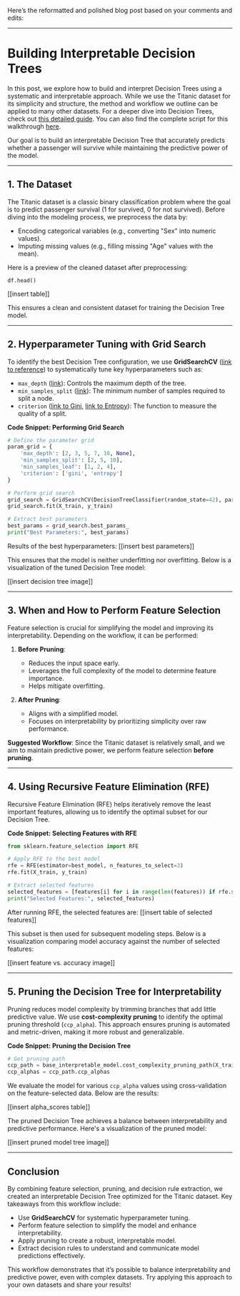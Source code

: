 Here’s the reformatted and polished blog post based on your comments and edits:

---

# **Building Interpretable Decision Trees**

In this post, we explore how to build and interpret Decision Trees using a systematic and interpretable approach. While we use the Titanic dataset for its simplicity and structure, the method and workflow we outline can be applied to many other datasets. For a deeper dive into Decision Trees, check out [this detailed guide](link). You can also find the complete script for this walkthrough [here](link).

Our goal is to build an interpretable Decision Tree that accurately predicts whether a passenger will survive while maintaining the predictive power of the model.

---

## **1. The Dataset**

The Titanic dataset is a classic binary classification problem where the goal is to predict passenger survival (1 for survived, 0 for not survived). Before diving into the modeling process, we preprocess the data by:
- Encoding categorical variables (e.g., converting "Sex" into numeric values).
- Imputing missing values (e.g., filling missing "Age" values with the mean).

Here is a preview of the cleaned dataset after preprocessing:

`df.head()`

[[insert table]]

This ensures a clean and consistent dataset for training the Decision Tree model.

---

## **2. Hyperparameter Tuning with Grid Search**

To identify the best Decision Tree configuration, we use **GridSearchCV** ([link to reference](link)) to systematically tune key hyperparameters such as:
- `max_depth` ([link](link)): Controls the maximum depth of the tree.
- `min_samples_split` ([link](link)): The minimum number of samples required to split a node.
- `criterion` ([link to Gini](link), [link to Entropy](link)): The function to measure the quality of a split.

**Code Snippet: Performing Grid Search**
```python
# Define the parameter grid
param_grid = {
    'max_depth': [2, 3, 5, 7, 10, None],
    'min_samples_split': [2, 5, 10],
    'min_samples_leaf': [1, 2, 4],
    'criterion': ['gini', 'entropy']
}

# Perform grid search
grid_search = GridSearchCV(DecisionTreeClassifier(random_state=42), param_grid, cv=5, scoring='accuracy')
grid_search.fit(X_train, y_train)

# Extract best parameters
best_params = grid_search.best_params_
print("Best Parameters:", best_params)
```

Results of the best hyperparameters: [[insert best parameters]]

This ensures that the model is neither underfitting nor overfitting. Below is a visualization of the tuned Decision Tree model:

[[insert decision tree image]]

---

## **3. When and How to Perform Feature Selection**

Feature selection is crucial for simplifying the model and improving its interpretability. Depending on the workflow, it can be performed:
1. **Before Pruning**:
   - Reduces the input space early.
   - Leverages the full complexity of the model to determine feature importance.
   - Helps mitigate overfitting.

2. **After Pruning**:
   - Aligns with a simplified model.
   - Focuses on interpretability by prioritizing simplicity over raw performance.

**Suggested Workflow**: Since the Titanic dataset is relatively small, and we aim to maintain predictive power, we perform feature selection **before pruning**.

---

## **4. Using Recursive Feature Elimination (RFE)**

Recursive Feature Elimination (RFE) helps iteratively remove the least important features, allowing us to identify the optimal subset for our Decision Tree.

**Code Snippet: Selecting Features with RFE**
```python
from sklearn.feature_selection import RFE

# Apply RFE to the best model
rfe = RFE(estimator=best_model, n_features_to_select=3)
rfe.fit(X_train, y_train)

# Extract selected features
selected_features = [features[i] for i in range(len(features)) if rfe.support_[i]]
print("Selected Features:", selected_features)
```

After running RFE, the selected features are: [[insert table of selected features]]

This subset is then used for subsequent modeling steps. Below is a visualization comparing model accuracy against the number of selected features:

[[insert feature vs. accuracy image]]

---

## **5. Pruning the Decision Tree for Interpretability**

Pruning reduces model complexity by trimming branches that add little predictive value. We use **cost-complexity pruning** to identify the optimal pruning threshold (`ccp_alpha`). This approach ensures pruning is automated and metric-driven, making it more robust and generalizable.

**Code Snippet: Pruning the Decision Tree**
```python
# Get pruning path
ccp_path = base_interpretable_model.cost_complexity_pruning_path(X_train_rfe, y_train)
ccp_alphas = ccp_path.ccp_alphas
```

We evaluate the model for various `ccp_alpha` values using cross-validation on the feature-selected data. Below are the results:

[[insert alpha_scores table]]

The pruned Decision Tree achieves a balance between interpretability and predictive performance. Here's a visualization of the pruned model:

[[insert pruned model tree image]]

---

## **Conclusion**

By combining feature selection, pruning, and decision rule extraction, we created an interpretable Decision Tree optimized for the Titanic dataset. Key takeaways from this workflow include:
- Use **GridSearchCV** for systematic hyperparameter tuning.
- Perform feature selection to simplify the model and enhance interpretability.
- Apply pruning to create a robust, interpretable model.
- Extract decision rules to understand and communicate model predictions effectively.

This workflow demonstrates that it’s possible to balance interpretability and predictive power, even with complex datasets. Try applying this approach to your own datasets and share your results!